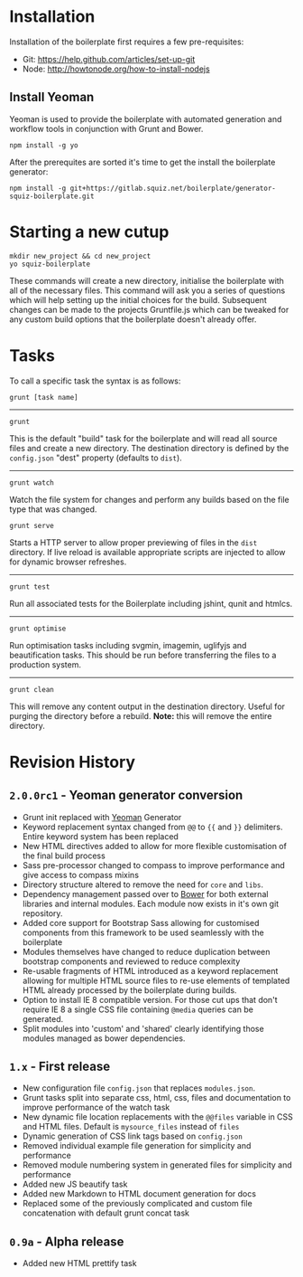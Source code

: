 # Installation

Installation of the boilerplate first requires a few pre-requisites:

* Git: https://help.github.com/articles/set-up-git
* Node: http://howtonode.org/how-to-install-nodejs

## Install Yeoman

Yeoman is used to provide the boilerplate with automated generation and workflow tools in conjunction with Grunt and Bower.

```
npm install -g yo
```

After the prerequites are sorted it's time to get the install the boilerplate generator:

```
npm install -g git+https://gitlab.squiz.net/boilerplate/generator-squiz-boilerplate.git
```

# Starting a new cutup

```
mkdir new_project && cd new_project
yo squiz-boilerplate
```

These commands will create a new directory, initialise the boilerplate with all of the necessary files. This command will ask you a series of questions which will help setting up the initial choices for the build. Subsequent changes can be made to the projects Gruntfile.js which can be tweaked for any custom
build options that the boilerplate doesn't already offer.

# Tasks

To call a specific task the syntax is as follows:
```
grunt [task name]
```

***

```
grunt
```

This is the default "build" task for the boilerplate and will read all source files and create a new directory. The destination directory is defined by the `config.json` "dest" property (defaults to `dist`).

***

```
grunt watch
```

Watch the file system for changes and perform any builds based on the file type that was changed.

```
grunt serve
```

Starts a HTTP server to allow proper previewing of files in the `dist` directory. If live reload is available appropriate scripts are injected to allow for dynamic browser refreshes.

***

```
grunt test
```

Run all associated tests for the Boilerplate including jshint, qunit and htmlcs.

***

```
grunt optimise
```

Run optimisation tasks including svgmin, imagemin, uglifyjs and beautification tasks. This should be run before transferring the files to a production system.

***

```
grunt clean
```

This will remove any content output in the destination directory. Useful for purging the directory before a rebuild. **Note:** this will remove the entire directory.

# Revision History

## `2.0.0rc1` - Yeoman generator conversion

* Grunt init replaced with [Yeoman](http://yeoman.io) Generator
* Keyword replacement syntax changed from `@@` to `{{` and `}}` delimiters. Entire keyword system has been replaced
* New HTML directives added to allow for more flexible customisation of the final build process
* Sass pre-processor changed to compass to improve performance and give access to compass mixins
* Directory structure altered to remove the need for `core` and `libs`.
* Dependency management passed over to [Bower](http://bower.io) for both external libraries and internal modules. Each module now exists in it's own git repository.
* Added core support for Bootstrap Sass allowing for customised components from this framework to be used seamlessly with the boilerplate
* Modules themselves have changed to reduce duplication between bootstrap components and reviewed to reduce complexity
* Re-usable fragments of HTML introduced as a keyword replacement allowing for multiple HTML source files to re-use elements of templated HTML already processed by the boilerplate during builds.
* Option to install IE 8 compatible version. For those cut ups that don't require IE 8 a single CSS file containing `@media` queries can be generated.
* Split modules into 'custom' and 'shared' clearly identifying those modules managed as bower dependencies.

## `1.x`  - First release

* New configuration file `config.json` that replaces `modules.json`.
* Grunt tasks split into separate css, html, css, files and documentation to improve performance of the watch task
* New dynamic file location replacements with the `@@files` variable in CSS and HTML files. Default is `mysource_files` instead of `files`
* Dynamic generation of CSS link tags based on `config.json`
* Removed individual example file generation for simplicity and performance
* Removed module numbering system in generated files for simplicity and performance
* Added new JS beautify task
* Added new Markdown to HTML document generation for docs
* Replaced some of the previously complicated and custom file concatenation with default grunt concat task

## `0.9a` - Alpha release

* Added new HTML prettify task